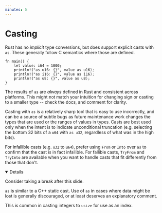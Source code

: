 ```yaml
---
minutes: 5
---
```


# Casting

Rust has no _implicit_ type conversions, but does support explicit casts with
`as`. These generally follow C semantics where those are defined.

```rust,editable
fn main() {
    let value: i64 = 1000;
    println!("as u16: {}", value as u16);
    println!("as i16: {}", value as i16);
    println!("as u8: {}", value as u8);
}
```

The results of `as` are _always_ defined in Rust and consistent across
platforms. This might not match your intuition for changing sign or casting to a
smaller type -- check the docs, and comment for clarity.

Casting with `as` is a relatively sharp tool that is easy to use incorrectly,
and can be a source of subtle bugs as future maintenance work changes the types
that are used or the ranges of values in types. Casts are best used only when
the intent is to indicate unconditional truncation (e.g. selecting the bottom 32
bits of a `u64` with `as u32`, regardless of what was in the high bits).

For infallible casts (e.g. `u32` to `u64`), prefer using `From` or `Into` over
`as` to confirm that the cast is in fact infallible. For fallible casts,
`TryFrom` and `TryInto` are available when you want to handle casts that fit
differently from those that don't.

<details open='true'>

Consider taking a break after this slide.

`as` is similar to a C++ static cast. Use of `as` in cases where data might be
lost is generally discouraged, or at least deserves an explanatory comment.

This is common in casting integers to `usize` for use as an index.

</details>
